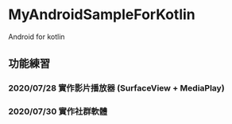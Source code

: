 # MyAndroidSampleForKotlin
Android for kotlin

## 功能練習
### 2020/07/28 實作影片播放器 (SurfaceView + MediaPlay)

### 2020/07/30 實作社群軟體
